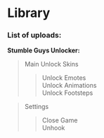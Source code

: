 # Library

### List of uploads:


**Stumble Guys Unlocker:**
>Main
> Unlock Skins
>> Unlock Emotes<br>
>> Unlock Animations<br>
>> Unlock Footsteps<br>

>Settings
>> Close Game<br>
>> Unhook<br>
